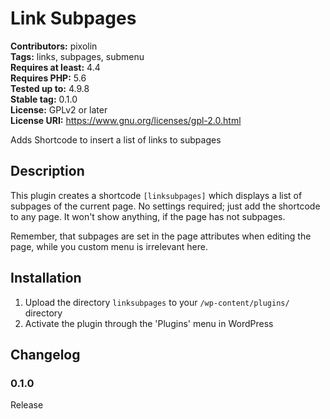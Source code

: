 # Link Subpages #
**Contributors:** pixolin  
**Tags:** links, subpages, submenu  
**Requires at least:** 4.4  
**Requires PHP:** 5.6  
**Tested up to:** 4.9.8  
**Stable tag:** 0.1.0  
**License:** GPLv2 or later  
**License URI:** https://www.gnu.org/licenses/gpl-2.0.html  

Adds Shortcode to insert a list of links to subpages

## Description ##

This plugin creates a shortcode `[linksubpages]` which displays a list of subpages of the current page. No settings required; just add the shortcode to any page. It won't show anything, if the page has not subpages.

Remember, that subpages are set in the page attributes when editing the page, while you custom menu is irrelevant here.

## Installation ##

1. Upload the directory `linksubpages` to your `/wp-content/plugins/` directory
2. Activate the plugin through the 'Plugins' menu in WordPress


## Changelog ##

### 0.1.0 ###
Release
